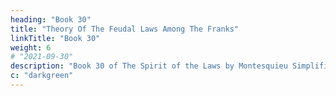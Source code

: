 ```yaml
---
heading: "Book 30"
title: "Theory Of The Feudal Laws Among The Franks"
linkTitle: "Book 30"
weight: 6
# "2021-09-30"
description: "Book 30 of The Spirit of the Laws by Montesquieu Simplified in 8 chapters"
c: "darkgreen"
---
```

